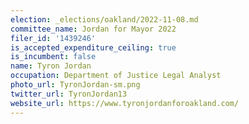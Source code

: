 ```yaml
---
election: _elections/oakland/2022-11-08.md
committee_name: Jordan for Mayor 2022
filer_id: '1439246'
is_accepted_expenditure_ceiling: true
is_incumbent: false
name: Tyron Jordan
occupation: Department of Justice Legal Analyst
photo_url: TyronJordan-sm.png
twitter_url: TyronJordan13
website_url: https://www.tyronjordanforoakland.com/
---
```

